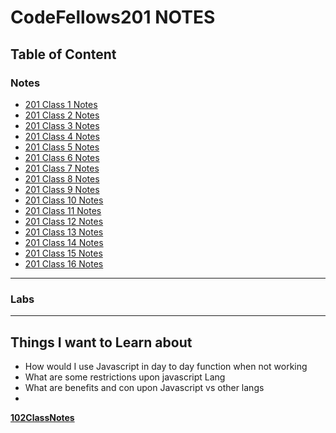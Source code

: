# CodeFellows201 NOTES
## Table of Content
### Notes
- [201 Class 1 Notes](https://davidlee9088.github.io/CodeFellows201/Class1)
- [201 Class 2 Notes](https://davidlee9088.github.io/CodeFellows201/Class2)
- [201 Class 3 Notes](https://davidlee9088.github.io/CodeFellows201/Class3)
- [201 Class 4 Notes](https://davidlee9088.github.io/CodeFellows201/Class4)
- [201 Class 5 Notes](https://davidlee9088.github.io/CodeFellows201/Class5)
- [201 Class 6 Notes](https://davidlee9088.github.io/CodeFellows201/Class6)
- [201 Class 7 Notes](https://davidlee9088.github.io/CodeFellows201/Class7)
- [201 Class 8 Notes](https://davidlee9088.github.io/CodeFellows201/Class8)
- [201 Class 9 Notes](https://davidlee9088.github.io/CodeFellows201/Class9)
- [201 Class 10 Notes](https://davidlee9088.github.io/CodeFellows201/Class10)
- [201 Class 11 Notes](https://davidlee9088.github.io/CodeFellows201/Class11)
- [201 Class 12 Notes](https://davidlee9088.github.io/CodeFellows201/Class12)
- [201 Class 13 Notes](https://davidlee9088.github.io/CodeFellows201/Class13)
- [201 Class 14 Notes](https://davidlee9088.github.io/CodeFellows201/Class14)
- [201 Class 15 Notes](https://davidlee9088.github.io/CodeFellows201/Class15)
- [201 Class 16 Notes](https://davidlee9088.github.io/CodeFellows201/Class16)
---
### Labs

---
## Things I want to Learn about
- How would I use Javascript in day to day function when not working
- What are some restrictions upon javascript Lang
- What are benefits and con upon Javascript vs other langs
- 
**[102ClassNotes](https://davidlee9088.github.io/reading-notes/)**
 